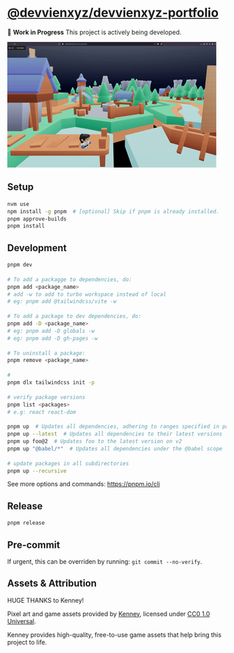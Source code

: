 # [@devvienxyz/devvienxyz-portfolio](https://github.com/devvienxyz/devvienxyz-portfolio)

🚧 **Work in Progress**
This project is actively being developed.

![Short demo](public/demo/output.gif)

## Setup

```bash
nvm use
npm install -g pnpm  # [optional] Skip if pnpm is already installed.
pnpm approve-builds
pnpm install
```

## Development

```bash
pnpm dev

# To add a packagge to dependencies, do:
pnpm add <package_name>
# add -w to add to turbo workspace instead of local
# eg: pnpm add @tailwindcss/vite -w

# To add a package to dev dependencies, do:
pnpm add -D <package_name>
# eg: pnpm add -D globals -w
# eg: pnpm add -D gh-pages -w

# To uninstall a package:
pnpm remove <package_name>

#
pnpm dlx tailwindcss init -p

# verify package versions
pnpm list <packages>
# e.g: react react-dom

pnpm up  # Updates all dependencies, adhering to ranges specified in package.json
pnpm up --latest  # Updates all dependencies to their latest versions
pnpm up foo@2  # Updates foo to the latest version on v2
pnpm up "@babel/*"  # Updates all dependencies under the @babel scope

# update packages in all subdirectories
pnpm up --recursive
```

See more options and commands: <https://pnpm.io/cli>

## Release

```bash
pnpm release
```

## Pre-commit

If urgent, this can be overriden by running: `git commit --no-verify`.

## Assets & Attribution

HUGE THANKS to Kenney!

Pixel art and game assets provided by [Kenney](https://kenney.nl/assets), licensed under [CC0 1.0 Universal](https://creativecommons.org/publicdomain/zero/1.0/).

Kenney provides high-quality, free-to-use game assets that help bring this project to life.
